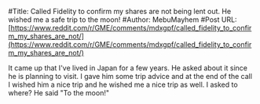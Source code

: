#Title: Called Fidelity to confirm my shares are not being lent out. He wished me a safe trip to the moon!
#Author: MebuMayhem
#Post URL: [https://www.reddit.com/r/GME/comments/mdxgpf/called_fidelity_to_confirm_my_shares_are_not/](https://www.reddit.com/r/GME/comments/mdxgpf/called_fidelity_to_confirm_my_shares_are_not/)


It came up that I've lived in Japan for a few years. He asked about it since he is planning to visit. I gave him some trip advice and at the end of the call I wished him a nice trip and he wished me a nice trip as well. I asked to where? He said "To the moon!"